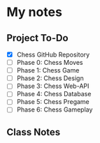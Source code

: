 # My notes

## Project To-Do
- [X] Chess GitHub Repository
- [ ] Phase 0: Chess Moves
- [ ] Phase 1: Chess Game
- [ ] Phase 2: Chess Design
- [ ] Phase 3: Chess Web-API
- [ ] Phase 4: Chess Database
- [ ] Phase 5: Chess Pregame
- [ ] Phase 6: Chess Gameplay

## Class Notes